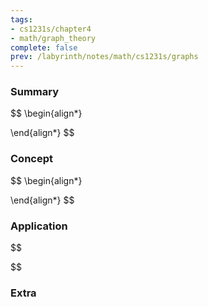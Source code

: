```yaml
---
tags:
- cs1231s/chapter4
- math/graph_theory
complete: false
prev: /labyrinth/notes/math/cs1231s/graphs
---
```

   
### Summary
$$
\begin{align*}

\end{align*}
$$
### Concept
$$
\begin{align*}

\end{align*}
$$
### Application
$$

$$

### Extra

